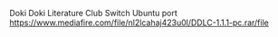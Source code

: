 Doki Doki Literature Club Switch Ubuntu port
https://www.mediafire.com/file/nl2lcahaj423u0l/DDLC-1.1.1-pc.rar/file
